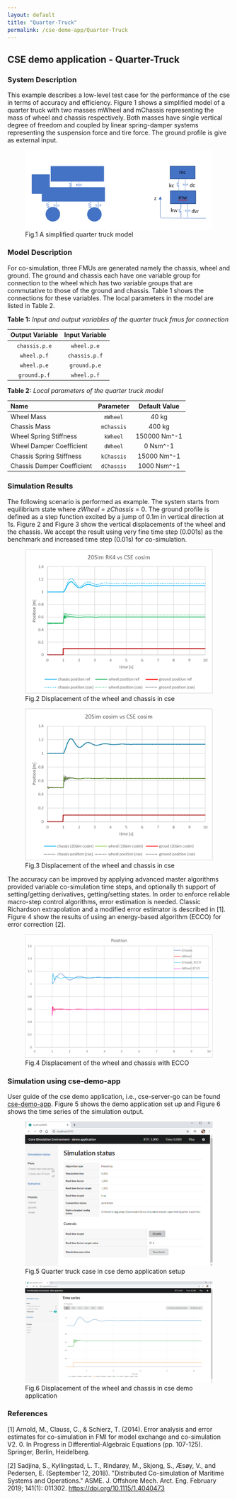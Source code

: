 ```yaml
---
layout: default
title: "Quarter-Truck"
permalink: /cse-demo-app/Quarter-Truck
---
```


## CSE demo application - Quarter-Truck

### System Description

This example describes a low-level test case for the performance of the cse in terms of accuracy and efficiency. 
Figure 1 shows a simplified model of a quarter truck with two masses mWheel and mChassis representing the mass of wheel and chassis respectively. Both masses have single vertical degree of freedom and coupled by linear spring-damper systems representing the suspension force and tire force. The ground profile is give as external input. 

<figure>
<img src="/assets/img/QuarterTruckFig1.png" width="500"> 
<figcaption>Fig.1 A simplified quarter truck model</figcaption>
</figure>
    
### Model Description

For co-simulation, three FMUs are generated namely the chassis, wheel and ground. The ground and chassis each have one variable group for connection to the wheel which has two variable groups that are commutative to those of the ground and chassis. Table 1 shows the connections for these variables.
The local parameters in the model are listed in Table 2.

**Table 1:** *Input and output variables of the quarter truck fmus for connection*

| Output Variable     |Input Variable  |
|:---:         | :---:           |
| `chassis.p.e`     | `wheel.p.e`      |
| `wheel.p.f`   | `chassis.p.f`        |
| `wheel.p.e`     | `ground.p.e`     |
| `ground.p.f`     | `wheel.p.f`     |


**Table 2:** *Local parameters of the quarter truck model*

| Name        | Parameter      |Default Value        |
| :---           |:---:         | :---:           |
| Wheel Mass        | `mWheel`      | 40 kg       |
| Chassis Mass        | `mChassis`     | 400 kg        |
| Wheel Spring Stiffness      | `kWheel`      | 150000 Nm^-1     |
| Wheel Damper Coefficient        | `dWheel`     | 0 Nsm^-1      |
| Chassis Spring Stiffness         | `kChassis`     | 15000 Nm^-1       |
| Chassis Damper Coefficient         | `dChassis`     |  1000 Nsm^-1      |

### Simulation Results 
The following scenario is performed as example. The system starts from equilibrium state where *zWheel* = *zChassis* = 0. The ground profile is defined as a step function excited by a jump of 0.1m in vertical direction at 1s. Figure 2 and Figure 3 show the vertical displacements of the wheel and the chassis. We accept the result using very fine time step (0.001s) as the benchmark and increased time step (0.01s) for co-simulation. 
<figure>
<img src="/assets/img/QuarterTruckFig2.png" width="500" >
  <figcaption>Fig.2 Displacement of the wheel and chassis in cse</figcaption>
</figure>
<figure>
<img src="/assets/img/QuarterTruckFig3.png" width="500" > 
<figcaption>Fig.3 Displacement of the wheel and chassis in cse</figcaption>
</figure>

The accuracy can be improved by applying advanced master algorithms provided variable co-simulation time steps, and optionally th support of setting/getting derivatives, getting/setting states. In order to enforce reliable macro-step control algorithms, error estimation is needed. Classic Richardson extrapolation and a modified error estimator is described in [1]. Figure 4 show the results of using an energy-based algorithm (ECCO) for error correction [2].     
<figure>
<img src="/assets/img/QuarterTruckFig4.png" > 
<figcaption>Fig.4 Displacement of the wheel and chassis with ECCO</figcaption>
</figure>

### Simulation using cse-demo-app 
User guide of the cse demo application, i.e., cse-server-go can be found [cse-demo-app](cse-demo-app.md). Figure 5 shows the demo application set up and Figure 6 shows the time series of the simulation output.

<figure>
<img src="/assets/img/QuarterTruckFig5.png" > 
<figcaption>Fig.5 Quarter truck case in cse demo application setup </figcaption>
</figure>
<figure>
<img src="/assets/img/QuarterTruckFig6.png" > 
<figcaption>Fig.6 Displacement of the wheel and chassis in cse demo application </figcaption>
</figure>

### References 
[1] Arnold, M., Clauss, C., & Schierz, T. (2014). Error analysis and error estimates for co-simulation in FMI for model exchange and co-simulation V2. 0. In Progress in Differential-Algebraic Equations (pp. 107-125). Springer, Berlin, Heidelberg.

[2] Sadjina, S., Kyllingstad, L. T., Rindarøy, M., Skjong, S., Æsøy, V., and Pedersen, E. (September 12, 2018). "Distributed Co-simulation of Maritime Systems and Operations." ASME. J. Offshore Mech. Arct. Eng. February 2019; 141(1): 011302. https://doi.org/10.1115/1.4040473